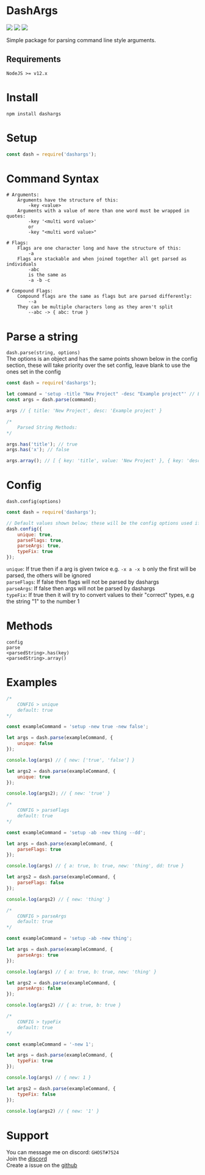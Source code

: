 # DashArgs
[![](https://img.shields.io/npm/v/dashargs?label=Latest%20Version&style=for-the-badge&logo=npm&color=informational)](https://www.npmjs.com/package/dashargs)
[![](https://img.shields.io/static/v1?label=Project%20Creator&message=GHOST&color=informational&style=for-the-badge)](https://ghostdev.xyz)
[![](https://img.shields.io/static/v1?label=&message=A%20GHOSTs%20Tools%20Project&color=informational&style=for-the-badge)](https://github.com/ghoststools)

Simple package for parsing command line style arguments.

## Requirements
```
NodeJS >= v12.x
```

# Install
```
npm install dashargs
```

# Setup
```js
const dash = require('dashargs');
```

# Command Syntax
```
# Arguments:
    Arguments have the structure of this:
        -key <value>
    Arguments with a value of more than one word must be wrapped in quotes:
        -key '<multi word value>'
        or
        -key "<multi word value>"

# Flags:
    Flags are one character long and have the structure of this:
        -a
    Flags are stackable and when joined together all get parsed as individuals
        -abc
        is the same as
        -a -b -c

# Compound Flags:
    Compound flags are the same as flags but are parsed differently:
        --a
    They can be multiple characters long as they aren't split
        --abc -> { abc: true }
```

# Parse a string
`dash.parse(string, options)`<br>
The options is an object and has the same points shown below in the config section, these will take priority over the set config, leave blank to use the ones set in the config
```js
const dash = require('dashargs');

let command = 'setup -title "New Project" -desc "Example project"' // Example command
const args = dash.parse(command);

args // { title: 'New Project', desc: 'Example project' }

/*
    Parsed String Methods:
*/

args.has('title'); // true
args.has('x'); // false

args.array(); // [ { key: 'title', value: 'New Project' }, { key: 'desc', value: 'Example project' } ]
```

# Config
`dash.config(options)`
```js
const dash = require('dashargs');

// Default values shown below; these will be the config options used if not changed
dash.config({
    unique: true,
    parseFlags: true,
    parseArgs: true,
    typeFix: true
});
```
`unique`: If true then if a arg is given twice e.g. `-x a -x b` only the first will be parsed, the others will be ignored<br>
`parseFlags`: If false then flags will not be parsed by dashargs<br>
`parseArgs`: If false then args will not be parsed by dashargs<br>
`typeFix`: If true then it will try to convert values to their "correct" types, e.g the string "1" to the number 1<br>


# Methods
```
config
parse
<parsedString>.has(key)
<parsedString>.array()
```

# Examples

```js
/*
    CONFIG > unique
    default: true
*/

const exampleCommand = 'setup -new true -new false';

let args = dash.parse(exampleCommand, {
    unique: false
});

console.log(args) // { new: ['true', 'false'] }

let args2 = dash.parse(exampleCommand, {
    unique: true
});

console.log(args2); // { new: 'true' }
```
```js
/*
    CONFIG > parseFlags
    default: true
*/

const exampleCommand = 'setup -ab -new thing --dd';

let args = dash.parse(exampleCommand, {
    parseFlags: true
});

console.log(args) // { a: true, b: true, new: 'thing', dd: true }

let args2 = dash.parse(exampleCommand, {
    parseFlags: false
});

console.log(args2) // { new: 'thing' }
```
```js
/*
    CONFIG > parseArgs
    default: true
*/

const exampleCommand = 'setup -ab -new thing';

let args = dash.parse(exampleCommand, {
    parseArgs: true
});

console.log(args) // { a: true, b: true, new: 'thing' }

let args2 = dash.parse(exampleCommand, {
    parseArgs: false
});

console.log(args2) // { a: true, b: true }
```
```js
/*
    CONFIG > typeFix
    default: true
*/

const exampleCommand = '-new 1';

let args = dash.parse(exampleCommand, {
    typeFix: true
});

console.log(args) // { new: 1 }

let args2 = dash.parse(exampleCommand, {
    typeFix: false
});

console.log(args2) // { new: '1' }
```

# Support

You can message me on discord: `GHOST#7524`<br>
Join the [discord](https://discord.gg/2Vd4wAjJnm)<br>
Create a issue on the [github](https://github.com/ghoststools/djs-ticketsystem)
